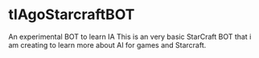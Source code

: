 # tIAgoStarcraftBOT
An experimental BOT to learn IA
  This is an very basic StarCraft BOT that i am creating to learn more about AI for games and Starcraft.
